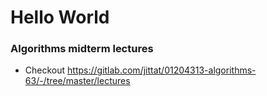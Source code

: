 # Hello World

### Algorithms midterm lectures
- Checkout https://gitlab.com/jittat/01204313-algorithms-63/-/tree/master/lectures
